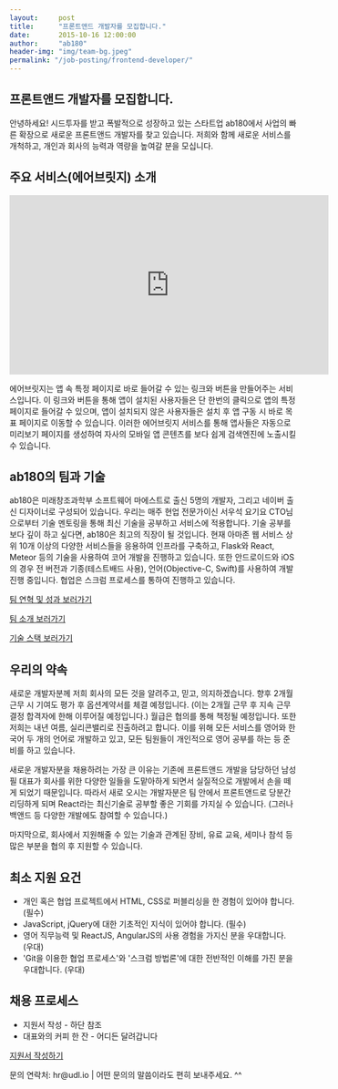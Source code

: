 ```yaml
---
layout:     post
title:      "프론트앤드 개발자를 모집합니다."
date:       2015-10-16 12:00:00
author:     "ab180"
header-img: "img/team-bg.jpeg"
permalink: "/job-posting/frontend-developer/"
---
```


<h2 class="section-heading">프론트앤드 개발자를 모집합니다.</h2>

<p>안녕하세요! 시드투자를 받고 폭발적으로 성장하고 있는 스타트업 ab180에서 사업의 빠른 확장으로 새로운 프론트앤드 개발자를 찾고 있습니다. 저희와 함께 새로운 서비스를 개척하고, 개인과 회사의 능력과 역량을 높여갈 분을 모십니다.</p>

<h2 class="section-heading">주요 서비스(에어브릿지) 소개</h2>

<iframe width="560" height="315" src="https://www.youtube.com/embed/rQUoDxsZ5Tk" frameborder="0" allowfullscreen></iframe>

<p>에어브릿지는 앱 속 특정 페이지로 바로 들어갈 수 있는 링크와 버튼을 만들어주는 서비스입니다. 이 링크와 버튼을 통해 앱이 설치된 사용자들은 단 한번의 클릭으로 앱의 특정 페이지로 들어갈 수 있으며, 앱이 설치되지 않은 사용자들은 설치 후 앱 구동 시 바로 목표 페이지로 이동할 수 있습니다. 이러한 에어브릿지 서비스를 통해 앱사들은 자동으로 미리보기 페이지를 생성하여 자사의 모바일 앱 콘텐츠를 보다 쉽게 검색엔진에 노출시킬 수 있습니다.</p>

<h2 class="section-heading">ab180의 팀과 기술</h2>

<p>ab180은 미래창조과학부 소프트웨어 마에스트로 출신 5명의 개발자, 그리고 네이버 출신 디자이너로 구성되어 있습니다. 우리는 매주 현업 전문가이신 서우석 요기요 CTO님으로부터 기술 멘토링을 통해 최신 기술을 공부하고 서비스에 적용합니다. 기술 공부를 보다 깊이 하고 싶다면, ab180은 최고의 직장이 될 것입니다. 현재 아마존 웹 서비스 상위 10개 이상의 다양한 서비스들을 응용하여 인프라를 구축하고, Flask와 React, Meteor 등의 기술을 사용하여 코어 개발을 진행하고 있습니다. 또한 안드로이드와 iOS의 경우 전 버전과 기종(테스트배드 사용), 언어(Objective-C, Swift)를 사용하여 개발 진행 중입니다. 협업은 스크럼 프로세스를 통하여 진행하고 있습니다.</p>

<a href="{{ site.baseurl }}/history/" target="_blank" type="button" class="btn btn-default">팀 연혁 및 성과 보러가기</a>

<a href="{{ site.baseurl }}/team/" target="_blank" type="button" class="btn btn-default">팀 소개 보러가기</a>

<a href="http://stackshare.io/ab180" target="_blank" type="button" class="btn btn-default">기술 스택 보러가기</a>

<h2 class="section-heading">우리의 약속</h2>

<p>새로운 개발자분께 저희 회사의 모든 것을 알려주고, 믿고, 의지하겠습니다. 향후 2개월 근무 시 기여도 평가 후 옵션계약서를 체결 예정입니다. (이는 2개월 근무 후 지속 근무 결정 합격자에 한해 이루어질 예정입니다.) 월급은 협의를 통해 책정될 예정입니다. 또한 저희는 내년 여름, 실리콘밸리로 진출하려고 합니다. 이를 위해 모든 서비스를 영어와 한국어 두 개의 언어로 개발하고 있고, 모든 팀원들이 개인적으로 영어 공부를 하는 등 준비를 하고 있습니다.</p>

<p>새로운 개발자분을 채용하려는 가장 큰 이유는 기존에 프론트앤드 개발을 담당하던 남성필 대표가 회사를 위한 다양한 일들을 도맡아하게 되면서 실질적으로 개발에서 손을 떼게 되었기 때문입니다. 따라서 새로 오시는 개발자분은 팀 안에서 프론트앤드로 당분간 리딩하게 되며 React라는 최신기술로 공부할 좋은 기회를 가지실 수 있습니다. (그러나 백앤드 등 다양한 개발에도 참여할 수 있습니다.)</p>

<p>마지막으로, 회사에서 지원해줄 수 있는 기술과 관계된 장비, 유료 교육, 세미나 참석 등 많은 부분을 협의 후 지원할 수 있습니다.</p>

<h2 class="section-heading">최소 지원 요건</h2>

<ul>
    <li>개인 혹은 협업 프로젝트에서 HTML, CSS로 퍼블리싱을 한 경험이 있어야 합니다. (필수)</li>
    <li>JavaScript, jQuery에 대한 기초적인 지식이 있어야 합니다. (필수)</li>
    <li>영어 직무능력 및 ReactJS, AngularJS의 사용 경험을 가지신 분을 우대합니다. (우대)</li>
    <li>'Git을 이용한 협업 프로세스'와 '스크럼 방법론'에 대한 전반적인 이해를 가진 분을 우대합니다. (우대)</li>
</ul>

<h2 class="section-heading">채용 프로세스</h2>

<ul>
    <li>지원서 작성 - 하단 참조</li>
    <li>대표와의 커피 한 잔 - 어디든 달려갑니다</li>
</ul>

<a href="https://docs.google.com/forms/d/1XE7ggfys2JyMO2waf_jxDV0voOKJgHL57nxw7Kl2IrI/viewform?usp=send_form" target="_blank" type="button" class="btn btn-default">지원서 작성하기</a>

<p>문의 연락처: hr@udl.io | 어떤 문의의 말씀이라도 편히 보내주세요. ^^</p>